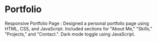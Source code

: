 # Portfolio
Responsive Portfolio Page :  Designed a personal portfolio page using HTML, CSS, and JavaScript. Included sections for "About Me," "Skills," "Projects," and "Contact.". Dark mode toggle using JavaScript.
